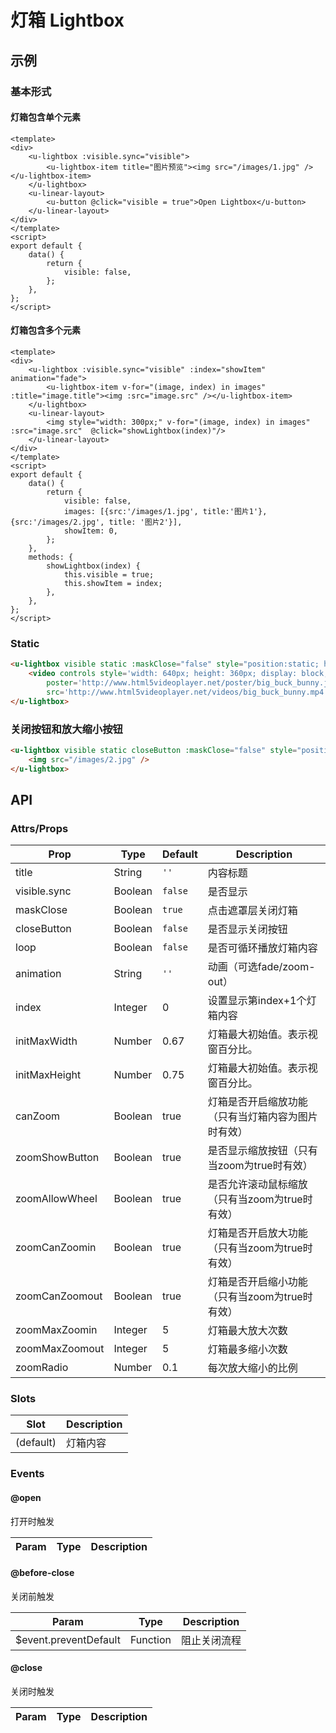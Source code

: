 # 灯箱 Lightbox

## 示例
### 基本形式
#### 灯箱包含单个元素

``` vue
<template>
<div>
    <u-lightbox :visible.sync="visible">
        <u-lightbox-item title="图片预览"><img src="/images/1.jpg" /></u-lightbox-item>
    </u-lightbox>
    <u-linear-layout>
        <u-button @click="visible = true">Open Lightbox</u-button>
    </u-linear-layout>
</div>
</template>
<script>
export default {
    data() {
        return {
            visible: false,
        };
    },
};
</script>
```

#### 灯箱包含多个元素

``` vue
<template>
<div>
    <u-lightbox :visible.sync="visible" :index="showItem" animation="fade">
        <u-lightbox-item v-for="(image, index) in images" :title="image.title"><img :src="image.src" /></u-lightbox-item>
    </u-lightbox>
    <u-linear-layout>
        <img style="width: 300px;" v-for="(image, index) in images" :src="image.src"  @click="showLightbox(index)"/>
    </u-linear-layout>
</div>
</template>
<script>
export default {
    data() {
        return {
            visible: false,
            images: [{src:'/images/1.jpg', title:'图片1'}, {src:'/images/2.jpg', title: '图片2'}],
            showItem: 0,
        };
    },
    methods: {
        showLightbox(index) {
            this.visible = true;
            this.showItem = index;
        },
    },
};
</script>
```

### Static

``` html
<u-lightbox visible static :maskClose="false" style="position:static; height: 400px;" :zoomShowButton="false"> 
    <video controls style='width: 640px; height: 360px; display: block;'
        poster='http://www.html5videoplayer.net/poster/big_buck_bunny.jpg'
        src='http://www.html5videoplayer.net/videos/big_buck_bunny.mp4'></video>
</u-lightbox>
```

### 关闭按钮和放大缩小按钮

``` html
<u-lightbox visible static closeButton :maskClose="false" style="position:static; height: 480px;">
    <img src="/images/2.jpg" />
</u-lightbox>
```
## API

### Attrs/Props

| Prop | Type | Default | Description |
| --------- | ---- | ------- | ----------- |
| title | String | `''` | 内容标题 |
| visible.sync | Boolean | `false` | 是否显示 |
| maskClose | Boolean | `true` | 点击遮罩层关闭灯箱 |
| closeButton | Boolean | `false` | 是否显示关闭按钮 |
| loop | Boolean | `false` | 是否可循环播放灯箱内容 |
| animation | String | `''` | 动画（可选fade/zoom-out） |
| index | Integer | 0 | 设置显示第index+1个灯箱内容 |
| initMaxWidth | Number | 0.67 | 灯箱最大初始值。表示视窗百分比。 |
| initMaxHeight | Number | 0.75 | 灯箱最大初始值。表示视窗百分比。 |
| canZoom | Boolean | true | 灯箱是否开启缩放功能（只有当灯箱内容为图片时有效） |
| zoomShowButton | Boolean | true | 是否显示缩放按钮（只有当zoom为true时有效） |
| zoomAllowWheel | Boolean | true | 是否允许滚动鼠标缩放（只有当zoom为true时有效） |
| zoomCanZoomin | Boolean | true | 灯箱是否开启放大功能（只有当zoom为true时有效） |
| zoomCanZoomout | Boolean | true | 灯箱是否开启缩小功能（只有当zoom为true时有效） |
| zoomMaxZoomin | Integer | 5 | 灯箱最大放大次数 |
| zoomMaxZoomout | Integer | 5 | 灯箱最多缩小次数 |
| zoomRadio | Number | 0.1 | 每次放大缩小的比例 |

### Slots

| Slot | Description |
| ---- | ----------- |
| (default) | 灯箱内容 |

### Events

#### @open

打开时触发

| Param | Type | Description |
| ----- | ---- | ----------- |

#### @before-close

关闭前触发

| Param | Type | Description |
| ----- | ---- | ----------- |
| $event.preventDefault | Function | 阻止关闭流程 |

#### @close

关闭时触发

| Param | Type | Description |
| ----- | ---- | ----------- |
